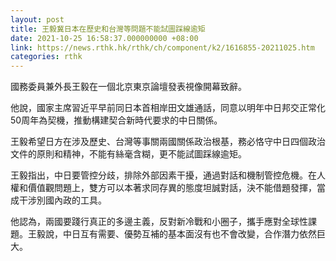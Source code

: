 ```yaml
---
layout: post
title: 王毅冀日本在歷史和台灣等問題不能試圖踩線逾矩
date: 2021-10-25 16:58:37.000000000 +08:00
link: https://news.rthk.hk/rthk/ch/component/k2/1616855-20211025.htm
categories: rthk
---
```


國務委員兼外長王毅在一個北京東京論壇發表視像開幕致辭。

他說，國家主席習近平早前同日本首相岸田文雄通話，同意以明年中日邦交正常化50周年為契機，推動構建契合新時代要求的中日關係。

王毅希望日方在涉及歷史、台灣等事關兩國關係政治根基，務必恪守中日四個政治文件的原則和精神，不能有絲毫含糊，更不能試圖踩線逾矩。

王毅指出，中日要管控分歧，排除外部因素干擾，通過對話和機制管控危機。在人權和價值觀問題上，雙方可以本著求同存異的態度坦誠對話，決不能借題發揮，當成干涉別國內政的工具。

他認為，兩國要踐行真正的多邊主義，反對新冷戰和小圈子，攜手應對全球性課題。王毅說，中日互有需要、優勢互補的基本面沒有也不會改變，合作潛力依然巨大。
